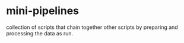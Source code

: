 # mini-pipelines
collection of scripts that chain together other scripts by preparing and processing the data as run.
